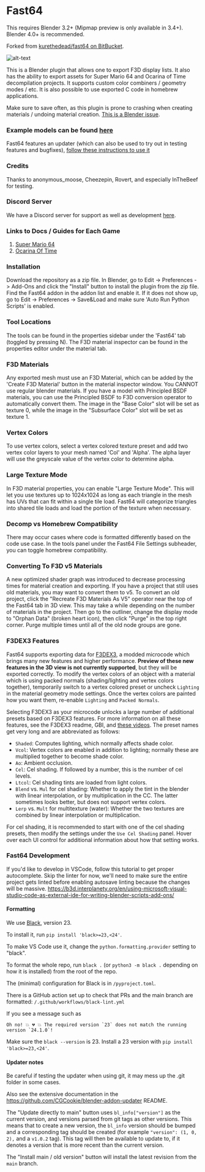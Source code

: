 # Fast64

This requires Blender 3.2+ (Mipmap preview is only available in 3.4+). Blender 4.0+ is recommended.

Forked from [kurethedead/fast64 on BitBucket](https://bitbucket.org/kurethedead/fast64/src).

![alt-text](/images/mario_running.gif)

This is a Blender plugin that allows one to export F3D display lists. It also has the ability to export assets for Super Mario 64 and Ocarina of Time decompilation projects. It supports custom color combiners / geometry modes / etc. It is also possible to use exported C code in homebrew applications.

Make sure to save often, as this plugin is prone to crashing when creating materials / undoing material creation. [This is a Blender issue](https://developer.blender.org/T70574).

### Example models can be found [here](https://github.com/Fast-64/fast64-models)

Fast64 features an updater (which can also be used to try out in testing features and bugfixes), [follow these instructions to use it](https://fast64.readthedocs.io/en/latest/common/updater/updater.html)

### Credits
Thanks to anonymous_moose, Cheezepin, Rovert, and especially InTheBeef for testing.

### Discord Server
We have a Discord server for support as well as development [here](https://discord.gg/ny7PDcN2x8).

### Links to Docs / Guides for Each Game
1. [ Super Mario 64 ](/fast64_internal/sm64/README.md)
2. [ Ocarina Of Time ](/fast64_internal/oot/README.md)

### Installation
Download the repository as a zip file. In Blender, go to Edit -> Preferences -> Add-Ons and click the "Install" button to install the plugin from the zip file. Find the Fast64 addon in the addon list and enable it. If it does not show up, go to Edit -> Preferences -> Save&Load and make sure 'Auto Run Python Scripts' is enabled.

### Tool Locations
The tools can be found in the properties sidebar under the 'Fast64' tab (toggled by pressing N).
The F3D material inspector can be found in the properties editor under the material tab.

### F3D Materials
Any exported mesh must use an F3D Material, which can be added by the 'Create F3D Material' button in the material inspector window. You CANNOT use regular blender materials. If you have a model with Principled BSDF materials, you can use the Principled BSDF to F3D conversion operator to automatically convert them. The image in the "Base Color" slot will be set as texture 0, while the image in the "Subsurface Color" slot will be set as texture 1.

### Vertex Colors
To use vertex colors, select a vertex colored texture preset and add two vertex color layers to your mesh named 'Col' and 'Alpha'. The alpha layer will use the greyscale value of the vertex color to determine alpha.

### Large Texture Mode
In F3D material properties, you can enable "Large Texture Mode". This will let you use textures up to 1024x1024 as long as each triangle in the mesh has UVs that can fit within a single tile load. Fast64 will categorize triangles into shared tile loads and load the portion of the texture when necessary.

### Decomp vs Homebrew Compatibility
There may occur cases where code is formatted differently based on the code use case. In the tools panel under the Fast64 File Settings subheader, you can toggle homebrew compatibility.

### Converting To F3D v5 Materials
A new optimized shader graph was introduced to decrease processing times for material creation and exporting. If you have a project that still uses old materials, you may want to convert them to v5. To convert an old project, click the "Recreate F3D Materials As V5" operator near the top of the Fast64 tab in 3D view. This may take a while depending on the number of materials in the project. Then go to the outliner, change the display mode to "Orphan Data" (broken heart icon), then click "Purge" in the top right corner. Purge multiple times until all of the old node groups are gone.

### F3DEX3 Features

Fast64 supports exporting data for [F3DEX3](https://github.com/HackerN64/F3DEX3), a modded microcode which brings many new features and higher performance. **Preview of these new features in the 3D view is not currently supported**, but they will be exported correctly. To modify the vertex colors of an object with a material which is using packed normals (shading/lighting and vertex colors together), temporarily switch to a vertex colored preset or uncheck `Lighting` in the material geometry mode settings. Once the vertex colors are painted how you want them, re-enable `Lighting` and `Packed Normals`.

Selecting F3DEX3 as your microcode unlocks a large number of additional presets based on F3DEX3 features. For more information on all these features, see the F3DEX3 readme, GBI, and [these videos](https://www.youtube.com/playlist?list=PLU2OUGtyQi6QswDQOXWIMaYFUcgQ9Psvm). The preset names get very long and are abbreviated as follows:
- `Shaded`: Computes lighting, which normally affects shade color.
- `Vcol`: Vertex colors are enabled in addition to lighting; normally these are multiplied together to become shade color.
- `Ao`: Ambient occlusion.
- `Cel`: Cel shading. If followed by a number, this is the number of cel levels.
- `Ltcol`: Cel shading tints are loaded from light colors.
- `Blend` vs. `Mul` for cel shading: Whether to apply the tint in the blender with linear interpolation, or by multiplication in the CC. The latter sometimes looks better, but does not support vertex colors.
- `Lerp` vs. `Mult` for multitexture (water): Whether the two textures are combined by linear interpolation or multiplication.

For cel shading, it is recommended to start with one of the cel shading presets, then modify the settings under the `Use Cel Shading` panel. Hover over each UI control for additional information about how that setting works.

### Fast64 Development
If you'd like to develop in VSCode, follow this tutorial to get proper autocomplete. Skip the linter for now, we'll need to make sure the entire project gets linted before enabling autosave linting because the changes will be massive.
https://b3d.interplanety.org/en/using-microsoft-visual-studio-code-as-external-ide-for-writing-blender-scripts-add-ons/

#### Formatting

We use [Black](https://black.readthedocs.io/en/stable/index.html), version 23.

To install it, run `pip install 'black>=23,<24'`.

To make VS Code use it, change the `python.formatting.provider` setting to "black".

To format the whole repo, run `black .` (or `python3 -m black .` depending on how it is installed) from the root of the repo.

The (minimal) configuration for Black is in `/pyproject.toml`.

There is a GitHub action set up to check that PRs and the main branch are formatted: `/.github/workflows/black-lint.yml`

If you see a message such as

```
Oh no! 💥 💔 💥 The required version `23` does not match the running version `24.1.0`!
```

Make sure the `black --version` is 23. Install a 23 version with `pip install 'black>=23,<24'`.

#### Updater notes

Be careful if testing the updater when using git, it may mess up the .git folder in some cases.

Also see the extensive documentation in the https://github.com/CGCookie/blender-addon-updater README.

The "Update directly to main" button uses `bl_info["version"]` as the current version, and versions parsed from git tags as other versions. This means that to create a new version, the `bl_info` version should be bumped and a corresponding tag should be created (for example `"version": (1, 0, 2),` and a `v1.0.2` tag). This tag will then be available to update to, if it denotes a version that is more recent than the current version.

The "Install main / old version" button will install the latest revision from the `main` branch.
